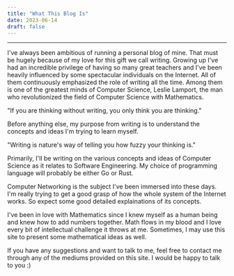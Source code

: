 ```yaml
---
title: "What This Blog Is"
date: 2023-06-14
draft: false
---
```


***

I've always been ambitious of running a personal blog of mine. That must be hugely because of my love for this gift we call writing. Growing up I've had an incredible privilege of having so many great teachers and I've been heavily influenced by some spectacular individuals on the Internet. All of them continuously emphasized the role of writing all the time. Among them is one of the greatest minds of Computer Science, Leslie Lamport, the man who revolutionized the field of Computer Science with Mathematics.

"If you are thinking without writing, you only think you are thinking."

Before anything else, my purpose from writing is to understand the concepts and ideas I'm trying to learn myself. 

"Writing is nature's way of telling you how fuzzy your thinking is."

Primarily, I'll be writing on the various concepts and ideas of Computer Science as it relates to Software Engineering. My choice of programming language will probably be either Go or Rust.


Computer Networking is the subject I've been immersed into these days. I'm really trying to get a good grasp of how the whole system of the Internet works. So expect some good detailed explainations of its concepts.

I've been in love with Mathematics since I knew myself as a human being and knew how to add numbers together. Math flows in my blood and I love every bit of intellectual challenge it throws at me. Sometimes, I may use this site to present some mathematical ideas as well.

If you have any suggestions and want to talk to me, feel free to contact me through any of the mediums provided on this site. I would be happy to talk to you :)




